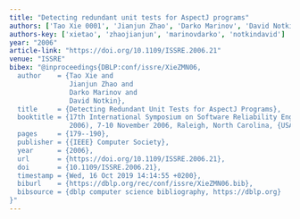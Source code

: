 ```yaml
---
title: "Detecting redundant unit tests for AspectJ programs"
authors: ['Tao Xie 0001', 'Jianjun Zhao', 'Darko Marinov', 'David Notkin']
authors-key: ['xietao', 'zhaojianjun', 'marinovdarko', 'notkindavid']
year: "2006"
article-link: "https://doi.org/10.1109/ISSRE.2006.21"
venue: "ISSRE"
bibex: "@inproceedings{DBLP:conf/issre/XieZMN06,
  author    = {Tao Xie and
               Jianjun Zhao and
               Darko Marinov and
               David Notkin},
  title     = {Detecting Redundant Unit Tests for AspectJ Programs},
  booktitle = {17th International Symposium on Software Reliability Engineering {(ISSRE}
               2006), 7-10 November 2006, Raleigh, North Carolina, {USA}},
  pages     = {179--190},
  publisher = {{IEEE} Computer Society},
  year      = {2006},
  url       = {https://doi.org/10.1109/ISSRE.2006.21},
  doi       = {10.1109/ISSRE.2006.21},
  timestamp = {Wed, 16 Oct 2019 14:14:55 +0200},
  biburl    = {https://dblp.org/rec/conf/issre/XieZMN06.bib},
  bibsource = {dblp computer science bibliography, https://dblp.org}
}"
---
```

